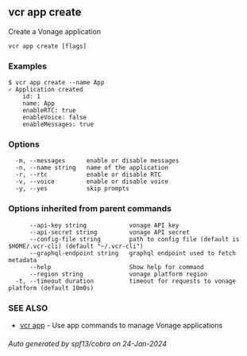 ## vcr app create

Create a Vonage application

```
vcr app create [flags]
```

### Examples

```
$ vcr app create --name App
✓ Application created
	id: 1
	name: App
	enableRTC: true
	enableVoice: false
	enableMessages: true

```

### Options

```
  -m, --messages      enable or disable messages
  -n, --name string   name of the application
  -r, --rtc           enable or disable RTC
  -v, --voice         enable or disable voice
  -y, --yes           skip prompts
```

### Options inherited from parent commands

```
      --api-key string            vonage API key
      --api-secret string         vonage API secret
      --config-file string        path to config file (default is $HOME/.vcr-cli) (default "~/.vcr-cli")
      --graphql-endpoint string   graphql endpoint used to fetch metadata
      --help                      Show help for command
      --region string             vonage platform region
  -t, --timeout duration          timeout for requests to vonage platform (default 10m0s)
```

### SEE ALSO

* [vcr app](vcr_app.md)	 - Use app commands to manage Vonage applications

###### Auto generated by spf13/cobra on 24-Jan-2024
